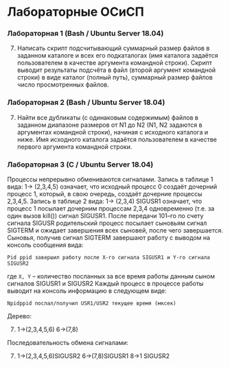 # Лабораторные ОСиСП
### Лабораторная 1 (Bash / Ubuntu Server 18.04)
7. Написать скрипт подсчитывающий суммарный размер файлов в заданном каталоге и всех его подкаталогах (имя каталога задаётся пользователем в качестве аргумента командной строки). Скрипт выводит результаты подсчёта в файл (второй аргумент командной строки) в виде каталог (полный путь), суммарный размер файлов число просмотренных файлов.

### Лабораторная 2 (Bash / Ubuntu Server 18.04)
7. Найти все дубликаты (с одинаковым содержимым) файлов в заданном диапазоне размеров от N1 до N2 (N1, N2 задаются в аргументах командной строки), начиная с исходного каталога и ниже. Имя исходного каталога задаётся пользователем в качестве первого аргумента командной строки.

### Лабораторная 3 (C / Ubuntu Server 18.04)
Процессы непрерывно обмениваются сигналами. Запись в таблице 1 вида: 1-> (2,3,4,5) означает, что исходный процесс 0 создаёт дочерний процесс 1, который, в свою очередь, создаёт дочерние процессы 2,3,4,5. Запись в таблице 2 вида: 1-> (2,3,4) SIGUSR1 означает, что процесс 1 посылает дочерним процессам 2,3,4 одновременно (т.е. за один вызов kill()) сигнал SIGUSR1. После передачи 101–го по счету сигнала SIGUSR родительский процесс посылает сыновьям сигнал SIGTERM и ожидает завершения всех сыновей, после чего завершается. Сыновья, получив сигнал SIGTERM завершают работу с выводом на консоль сообщения вида:

`Pid ppid завершил работу после X-го сигнала SIGUSR1 и Y-го сигнала SIGUSR2`

где `X, Y` – количество посланных за все время работы данным сыном сигналов SIGUSR1 и SIGUSR2
Каждый процесс в процессе работы выводит на консоль информацию в следующем виде:

`Npidppid послал/получил USR1/USR2 текущее время (мксек)`

Дерево:

7. 1->(2,3,4,5,6) 6->(7,8)

Последовательность обмена сигналами:

7. 1->(2,3,4,5,6)SIGUSR2 6->(7,8)SIGUSR1 8->1 SIGUSR2